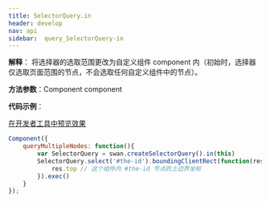 ```yaml
---
title: SelectorQuery.in 
header: develop
nav: api
sidebar:  query_SelectorQuery-in 
---
```

 
**解释**： 将选择器的选取范围更改为自定义组件 component 内（初始时，选择器仅选取页面范围的节点，不会选取任何自定义组件中的节点）。


**方法参数**：Component component

**代码示例**：

<a href="swanide://fragment/8c907e5f079c6f311bcb7d7a5d850b671574319866504" title="在开发者工具中预览效果" target="_self">在开发者工具中预览效果</a>

```js
Component({
    queryMultipleNodes: function(){
        var SelectorQuery = swan.createSelectorQuery().in(this)
        SelectorQuery.select('#the-id').boundingClientRect(function(res){
            res.top // 这个组件内 #the-id 节点的上边界坐标
        }).exec()
    }
});
```

